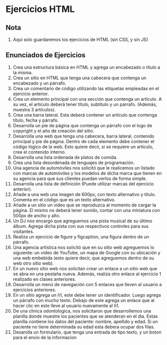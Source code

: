 # Ejercicios HTML

## Nota

1. Aqui solo guardaremos los ejercicios de HTML (sin CSS, y sin JS)


## Enunciados de Ejercicios

1. Crea una estructura básica en HTML y agrega un encabezado o título a la misma.
2. Crea un sitio en HTML que tenga una cabecera que contenga un encabezado y un párrafo.
3. Crea un comentario de código utilizando las etiquetas empleadas en el ejercicio anterior.
4. Crea un elemento principal con una sección que contenga un artículo. A su vez, el artículo deberá tener título, subtítulo y un párrafo. (Además, muestra 3 artículos).
5. Crea una barra lateral. Esta deberá contener un artículo que contenga título, fecha y párrafo.
6. Desarrolla un pie de página que contenga un párrafo con el logo de copyright y el año de creación del sitio.
7. Desarrolla una web que tenga una cabecera, barra lateral, contenido principal y pie de página. Dentro de cada elemento debe contener el código lógico de la web. Esto quiere decir, si se requiere un artículo, cree el contenido interno.
8. Desarrolla una lista ordenada de platos de comida.
9. Crea una lista desordenada de lenguajes de programación.
10. Una agencia de automóviles nos solicitó que le realicemos un listado con marcas de automóviles y los modelos de dicha marca que tienen en su agencia para que sus clientes puedan verlos de forma simple.
11. Desarrolla una lista de definición (Puede utilizar marcas del ejercicio anterior).
12. Añade a una web una imagen de 600px, con texto alternativo y título. Comenta en el código que es un texto alternativo.
13. Añade a un sitio un video que se reproduzca al momento de cargar la página. El mismo no deberá tener sonido, contar con una miniatura con 500px de ancho y alto.
14. Un DJ nos encargó que agreguemos una pista musical de su último álbum. Agrega dicha pista con sus respectivos controles para sus visitantes.
15. Realiza un ejercicio de figure y figcaption, una figura dentro de un párrafo.
16. Una agencia artística nos solicitó que en su sitio web agreguemos lo siguiente: un video de YouTube, un mapa de Google con su ubicación y una web embebida (esto quiere decir, que agreguemos dentro de su web otro sitio web).
17. En un nuevo sitio web nos solicitan crear un enlace a un sitio web que se abra en una pestaña nueva. Además, realiza otro enlace al ejercicio 1 realizado en clases anteriores.
18. Desarrolla un menú de navegación con 5 enlaces que lleven al usuario a ejercicios anteriores.
19. En un sitio agrega un h1, este debe tener un identificador. Luego agrega un párrafo con mucho texto. Debajo de este agrega un enlace que al hacer clic en este lleve al usuario nuevamente al h1.
20. De una clinica odontologica, nos solicitaron que desarrollemos una planilla donde muestre los pacientes que se atenderan en el dia. Estas planilla contiene los datos del paciente: nombre, apellido y edad. Si un paciente no tiene determinada su edad esta debera ocupar dos filas.
21. Desarolla un formulario, que tenga una entrada de tipo texto, y un boton para el envio de la informacion